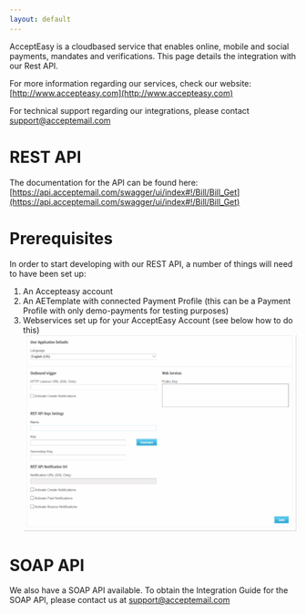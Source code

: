 ```yaml
---
layout: default
---
```


AcceptEasy is a cloudbased service that enables online, mobile and social payments, mandates and verifications. This page details the integration with our Rest API.

For more information regarding our services, check our website: [http://www.accepteasy.com](http://www.accepteasy.com)

For technical support regarding our integrations, please contact [support@acceptemail.com](mailto:support@acceptemail.com)

# [](#header-1)REST API

The documentation for the API can be found here: [https://api.acceptemail.com/swagger/ui/index#!/Bill/Bill_Get](https://api.acceptemail.com/swagger/ui/index#!/Bill/Bill_Get)

# [](#header-1)Prerequisites

In order to start developing with our REST API, a number of things will need to have been set up:
1. An Accepteasy account
2. An AETemplate with connected Payment Profile (this can be a Payment Profile with only demo-payments for testing purposes)
3. Webservices set up for your AcceptEasy Account (see below how to do this)
![REST](assets/GenerateRestKey.gif)


# [](#header-1)SOAP API

We also have a SOAP API available. To obtain the Integration Guide for the SOAP API, please contact us at [support@acceptemail.com](mailto:support@acceptemail.com)
